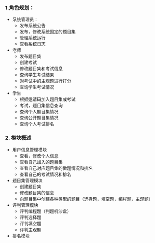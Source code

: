 ### 1.角色规划：

- 系统管理员：
  - 发布系统公告
  - 发布，修改系统固定的题目集
  - 管理系统运行
  - 查看系统日志
- 老师
  - 发布题目集
  - 创建考试
  - 修改题目集和考试信息
  - 查询学生考试结果
  - 对考试中的主观题进行打分
  - 查询学生考试情况
- 学生
  - 根据邀请码加入题目集或考试
  - 考试，题目集信息查询
  - 查询个人题目集情况
  - 查询公开题目集情况
  - 查询个人考试排名

### 2. 模块概述

- 用户信息管理模块
  - 查看，修改个人信息
  - 查看自己加入的题目集
  - 查看自己对应题目集的做题情况和排名
  - 查看自己的考试情况和排名
- 题目集管理模块
  - 创建题目集
  - 修改题目集的信息
  - 向题目集中创建各种类型的题目（选择题，填空题，编程题，主观题）
- 评判管理模块
  - 评判编程题（判题机沙盒）
  - 评判选择题
  - 评判填空题
  - 评判主观题
- 排名模块

